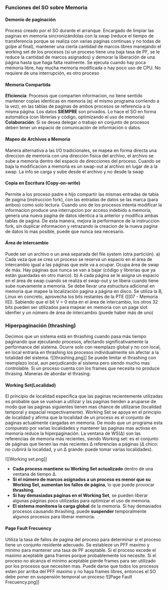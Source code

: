 ### Funciones del SO sobre Memoria
#### Demonio de paginación 
Proceso creado por el SO durante el arranque. Encargado de limpiar las paginas en memoria sincronizándolas con la swap (reduce el tiempo de transferencia porque se realiza con varias paginas continuas y no todas de golpe al final), mantener una cierta cantidad de marcos libres manejando el working set de los procesos (si un proceso tiene una baja tasa de PF, se le reduce la cantidad de marcos asignados) y demorar la liberación de una página hasta que haga falta realmente. Se ejecuta cuando hay poca memoria libre, hay mucha memoria modificada o hay poco uso de CPU.  No requiere de una interrupción, es otro proceso 

#### Memoria Compartida
**Eficiencia**: Procesos que comparten informacion, no tiene sentido mantener copias identicas en memoria (ej: el mismo programa corriendo a la vez), en las tablas de paginas de ambos procesos se referencia a la misma página. Los datos **SIEMPRE** son privados. Lo hace el SO en forma automática (con librerías y código, optimizando el uso de memoria) 
**Colaboración**: Si se desea delegar o trabajo en conjunto de procesos deben tener un espacio de comunicación de información o datos. 

#### Mapeo de Archivos a Memoria
Manera alternativa a las I/O tradicionales, se mapea en forma directa una direccion de memoria con una direccion fisica del archivo, el archivo se sube a memoria dentro del espacio de direcciones del proceso. Cuando se baja la modificacion a memoria es un swap-out al archivo en lugar de a la swap. La info se carga y sube desde el archivo y no desde la swap

#### Copia en Escritura (Copy-on-write)
Permite a los proceso padre e hijo compartir las mismas entradas de tabla de pagina (instruccion fork), con las entradas de datos se las marca (para ambos) como solo lectura. Cuando uno de los procesos intenta modificar la informacion produce una interrupcion por acceso indebido a memoria, genera una nueva pagina de datos identica a la anterior y modifica ambas tablas de pagina. De esta manera, mejora la performance de la instruccion fork, sin duplicar informacion y retrazando la creacion de la nueva pagina de datos lo mas posible, puede que nunca sea necesario. 

#### Área de intercambio 
Puede ser un archivo o un area separada del file system (otra partición).
a) Cada veza que se crea un proceso se reserva un espacio en el área de intercambio igual a las páginas que este va a ocupar. Ocupa área de swap de más. Hay páginas que nunca se van a bajar (código y librerias que ya están guardadas en otro marco).
b) A cada página se le asigna un espacio en el área de swap cuando se realiza el swap-out y se libera cuando tiene sube nuevamente a memoria. Se debe llevar una estructura adicional en memoria que mapee la localización pagina a página en disco. 
Se utiliza la B, Linux en concreto, aprovecha los bits restantes de la PTE ([[07 - Memoria II]]). Sabiendo que el bit V = 0 esta en el área de intercambio, los otros 32 bits pueden ser utilizados para mapear en memoria con un page slot idenfier y un número de área de intercambio (puede haber más de uno)

### Hiperpaginación (thrashing)
 Decimos que un sistema está en thrashing cuando pasa más tiempo paginando que ejecutando procesos, afectando significativamente la performance del sistema. Ocurre solo con reemplazo global y no con local, en local entraria en thrashing los procesos individualmente sin afectar a la totalidad del sistema.
 ![[thrashing.png]]
 Se puede limitar el thrashing con reemplazo local, aun perjudicando al sistema pero siendo mucho mas controlable. Si un proceso cuenta con los frames que necesita no produce thrasing. Maneras de abordar el thrasing:
#### Working Set(Localidad)
El principio de localidad especifica que las paginas recientemente utilizadas es probable que se vuelvan a utilizar y las paginas tienden a aruparse de modo que las paginas siguientes tienen mas chance de utilizarse (localidad temporal y espacial respectivamente).
Working Set se apoya en el principio de localidad y afirma que la localidad de un proceso es el conjunto de paginas actualmente cargadas en memoria. De modo que un programa esta compuesto por varias localidades y mantener las paginas mas activas en memoria reduce la hiperpaginación.
La ventana de WS(Δ) son las referencias de memoria más recientes, siendo Working set: es el conjunto de páginas que tienen las más recientes Δ referencias a páginas (Δ chico: no cubrirá la localidad, y un Δ grande: puede tomar varias localidades).

![[Working set.png]]
- **Cada proceso mantiene su Working Set actualizado** dentro de una ventana de tiempo Δ.
- **Si el número de marcos asignados a un proceso es menor que su Working Set, aumentan los fallos de página**, lo que puede provocar **thrashing**.
- **Si hay demasiadas páginas en el Working Set**, se pueden liberar algunas páginas poco utilizadas para optimizar el uso de memoria.
- **El sistema monitorea la carga global** de la memoria. Si hay demasiados procesos causando thrashing, puede **suspender** temporalmente algunos procesos para liberar memoria.
#### Page Fault Frecuency
Utiliza la tasa de fallos de pagina del proceso para determinar si el proceso tiene un conjunto residente adecuado. Se estableze un PFF maximo y minimo para mantener una tasa de PF aceptable.
Si el proceso excede el maximo aceptable gana frames porque probablemente los necesite. 
Si el proceso no alcanza el minimo aceptable pierde frames para ser utilizado por los procesos que necesiten mas. 
Puede darse que todos los procesos esten por arriba del PFF maximo y no haya frames libres, entonces el SO debe poner en suspensión temporal un proceso 
![[Page Fault Frecuency.png]]